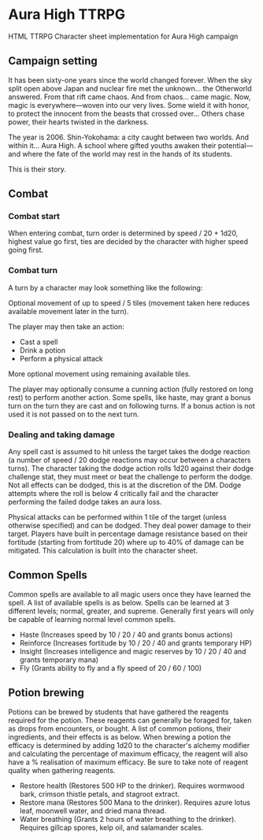 # Aura High TTRPG
HTML TTRPG Character sheet implementation for Aura High campaign

## Campaign setting

It has been sixty-one years since the world changed forever. 
When the sky split open above Japan and nuclear fire met the unknown… the Otherworld answered.
From that rift came chaos. And from chaos… came magic. 
Now, magic is everywhere—woven into our very lives. 
Some wield it with honor, to protect the innocent from the beasts that crossed over… Others chase power, their hearts twisted in the darkness. 

The year is 2006. 
Shin-Yokohama: a city caught between two worlds.
And within it… Aura High.
A school where gifted youths awaken their potential—and where the fate of the world may rest in the hands of its students.

This is their story.

## Combat

### Combat start
When entering combat, turn order is determined by speed / 20 + 1d20, highest value go first, ties are decided by the character with higher speed going first.

### Combat turn
A turn by a character may look something like the following:

Optional movement of up to speed / 5 tiles (movement taken here reduces available movement later in the turn).

The player may then take an action:
- Cast a spell
- Drink a potion
- Perform a physical attack

More optional movement using remaining available tiles.

The player may optionally consume a cunning action (fully restored on long rest) to perform another action.
Some spells, like haste, may grant a bonus turn on the turn they are cast and on following turns. If a bonus action is not used it is not passed on to the next turn.

### Dealing and taking damage
Any spell cast is assumed to hit unless the target takes the dodge reaction (a number of speed / 20 dodge reactions may occur between a characters turns). The character taking the dodge action rolls 1d20 against their dodge challenge stat, they must meet or beat the challenge to perform the dodge. Not all effects can be dodged, this is at the discretion of the DM. Dodge attempts where the roll is below 4 critically fail and the character performing the failed dodge takes an aura loss.

Physical attacks can be performed within 1 tile of the target (unless otherwise specified) and can be dodged. They deal power damage to their target.
Players have built in percentage damage resistance based on their fortitude (starting from fortitude 20) where up to 40% of damage can be mitigated. This calculation is built into the character sheet.

## Common Spells

Common spells are available to all magic users once they have learned the spell. A list of available spells is as below. Spells can be learned at 3 different levels; normal, greater, and supreme. Generally first years will only be capable of learning normal level common spells.

- Haste (Increases speed by 10 / 20 / 40 and grants bonus actions)
- Reinforce (Increases fortitude by 10 / 20 / 40 and grants temporary HP)
- Insight (Increases intelligence and magic reserves by 10 / 20 / 40 and grants temporary mana)
- Fly (Grants ability to fly and a fly speed of 20 / 60 / 100)

## Potion brewing

Potions can be brewed by students that have gathered the reagents required for the potion. These reagents can generally be foraged for, taken as drops from encounters, or bought. A list of common potions, their ingredients, and their effects is as below.
When brewing a potion the efficacy is determined by adding 1d20 to the character's alchemy modifier and calculating the percentage of maximum efficacy, the reagent will also have a % realisation of maximum efficacy. Be sure to take note of reagent quality when gathering reagents.

- Restore health (Restores 500 HP to the drinker). Requires wormwood bark, crimson thistle petals, and stagroot extract.
- Restore mana (Restores 500 Mana to the drinker). Requires azure lotus leaf, moonwell water, and dried mana thread.
- Water breathing (Grants 2 hours of water breathing to the drinker). Requires gillcap spores, kelp oil, and salamander scales.
